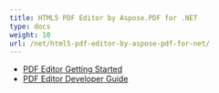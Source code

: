 ```yaml
---
title: HTML5 PDF Editor by Aspose.PDF for .NET
type: docs
weight: 10
url: /net/html5-pdf-editor-by-aspose-pdf-for-net/
---
```


- [PDF Editor Getting Started](/pdf/net/pdf-editor-getting-started-html/)
- [PDF Editor Developer Guide](/pdf/net/pdf-editor-developer-guide-html/)
